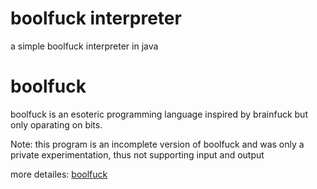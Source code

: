 # boolfuck interpreter

a simple boolfuck interpreter in java

# boolfuck

boolfuck is an esoteric programming language inspired by brainfuck but only oparating on bits.

Note: this program is an incomplete version of boolfuck and was only a private experimentation, thus not supporting input and output 

more detailes: [boolfuck](https://esolangs.org/wiki/Boolfuck)

